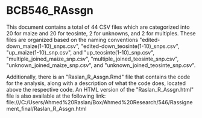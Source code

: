 
# BCB546_RAssgn

This document contains a total of 44 CSV files which are categorized into 20 for maize and 20 for teosinte, 2 for unknowns, and 2 for multiples. These files are organized based on the naming conventions "edited-down_maize(1-10)_snps.csv", "edited-down_teosinte(1-10)_snps.csv", "up_maize(1-10)_snp.csv", and "up_teosinte(1-10)_snp.csv", "multiple_joined_maize_snp.csv", "multiple_joined_teosinte_snp.csv", "unknown_joined_maize_snp.csv", and "unknown_joined_teosinte_snp.csv".

Additionally, there is an "Raslan_R_Assgn.Rmd" file that contains the code for the analysis, along with a description of what the code does, located above the respective code. An HTML version of the "Raslan_R_Assgn.html" file is also available at the following link:
file:///C:/Users/Ahmed%20Raslan/Box/Ahmed%20Research/546/Rassignement_final/Raslan_R_Assgn.html

